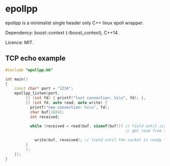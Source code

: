# epollpp

epollpp is a minimalist single header only C++ linux epoll wrapper.

Dependency: boost::context (-lboost_context), C++14.

Licence: MIT.

## TCP echo example

```c++
#include "epollpp.hh"

int main()
{
    const char* port = "1234";
    epollpp_listen(port,
         [] (int fd) { printf("lost connection: %i\n", fd); },
         [] (int fd, auto read, auto write) {
           printf("new connection: %i\n", fd);
           char buf[1024];
           int received;
           
           while (received = read(buf, sizeof(buf))) // Yield until sizeof(buf) new bytes
                                                     // get read from the socket.

             write(buf, received); // Yield until the socket is ready for a new data write.
         }
         );
    });
}
```
